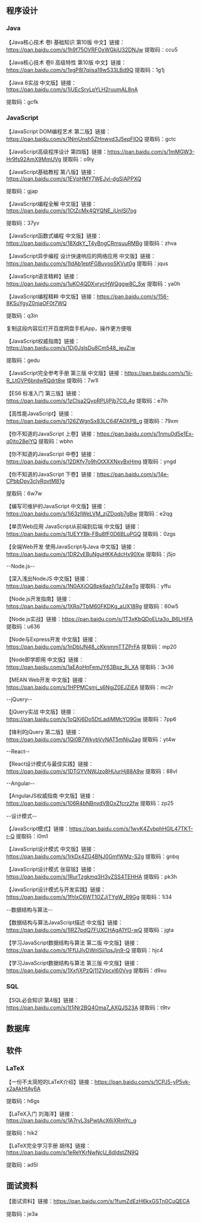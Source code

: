 ## 程序设计

### Java

【Java核心技术 卷I 基础知识 第10版 中文】链接：https://pan.baidu.com/s/1h9f75OVRFOxWGkjU32DNJw 提取码：ccu5

【Java核心技术 卷II 高级特性 第10版 中文】链接：https://pan.baidu.com/s/1xgP8l7qiisa19w533LBd9Q 提取码：1g1j

【Java 8实战 中文版】链接：https://pan.baidu.com/s/1iUEcSryLpYLH2ruumAL8nA

提取码：gcfk

### JavaScript

【JavaScript DOM编程艺术 第二版】链接：https://pan.baidu.com/s/1NmUnxh5ZHnwvd3J5epFIOQ 提取码：gctc

【JavaScript高级程序设计 第四版】链接：https://pan.baidu.com/s/1mMGW3-Hr9fs92AmX9MmUVg 提取码：o9iy

【JavaScript基础教程 第八版】链接：https://pan.baidu.com/s/1EVpHMY7WEJvi-dgSlAPPXQ

提取码：gjap

【JavaScript编程全解 中文版】链接：https://pan.baidu.com/s/1CtZcMx4QYQNE_iUnISl7og

提取码：37yv

【JavaScript函数式编程 中文版】链接：https://pan.baidu.com/s/18XdkY_T4yBngCRmsuuRMBg 提取码：zhva

【JavaScript异步编程 设计快速响应的网络应用 中文版】链接：https://pan.baidu.com/s/1IdAb1eptFGBuyooSKVut0g 提取码：jqus

【JavaScript语言精粹】链接：https://pan.baidu.com/s/1uKO4QDXvrvcHWQggw8C_5w 提取码：ya0h

【JavaScript编程精粹 中文版】链接：https://pan.baidu.com/s/156-8KSuYgyZ0niaOF0t7WQ

提取码：q3in

复制这段内容后打开百度网盘手机App，操作更方便哦

【JavaScript权威指南】链接：https://pan.baidu.com/s/1Dj0JsIsDu8Cm548_jeuZiw

提取码：gedu

【JavaScript完全参考手册 第三版 中文版】链接：https://pan.baidu.com/s/1ii-R_LtGVP6brdwRQdrt8w 提取码：7w1l

【ES6 标准入门 第三版】链接：https://pan.baidu.com/s/1zCIsa2QypRPUjPjb7C0_4g 提取码：e7lh

【高性能JavaScript】链接：https://pan.baidu.com/s/126ZWgnSx83LC64FAOXPB_g 提取码：79xm

【你不知道的JavaScript 上卷】链接：https://pan.baidu.com/s/1nmu0d5e1Ex-q0jto28elYQ 提取码：wbhn

【你不知道的JavaScript 中卷】链接：https://pan.baidu.com/s/12DKfy7o9hOtXXXNxvBxHmg 提取码：yngd

【你不知道的JavaScript 下卷】链接：https://pan.baidu.com/s/14e-CPbbDpy3clyRovtM81g

提取码：6w7w

【编写可维护的JavaScript 中文版】链接：https://pan.baidu.com/s/1i63zIWeLVM_zjZDoqb7gBw 提取码：e2qg

【单页Web应用 JavaScript从前端到后端 中文版】链接：https://pan.baidu.com/s/1UEYYBk-FBu8fF0D6BLuPGQ 提取码：0zgs

【全端Web开发 使用JavaScript与Java 中文版】链接：https://pan.baidu.com/s/1DR2vEBuNguHKKAdcHx90Xw 提取码：j5jo



--Node.js--



【深入浅出NodeJS 中文版】链接：https://pan.baidu.com/s/1N0AXjOQ8pk6azIV1zZ4wTg 提取码：yffu

【Node.js开发指南】链接：https://pan.baidu.com/s/1XRq7TbM60FKDKg_aUX18Rg 提取码：60w5

【Node.js实战】链接：https://pan.baidu.com/s/1T3xKbQDoELta3o_B6LHIFA 提取码：u636

【Node与Express开发 中文版】链接：https://pan.baidu.com/s/1nDbIJN48_cKknmmTTZPrFA 提取码：mp20 

【Node即学即用 中文版】链接：https://pan.baidu.com/s/1aEAoHnFemJY63Bpz_9i_XA 提取码：3n36

【MEAN Web开发 中文版】链接：https://pan.baidu.com/s/1HPPMCsmj_s6NgjZ0EJZiEA 提取码：mc2r



--jQuery--



【jQuery实战 中文版】链接：https://pan.baidu.com/s/1oQXj6Do5DtLadjMMcYO9Gw 提取码：7pp6

【锋利的jQuery 第二版】链接：https://pan.baidu.com/s/1Qj0B7WkybVvNAT5mNju2ag 提取码：yt4w



--React--



【React设计模式与最佳实践】链接：https://pan.baidu.com/s/1DTGYVNWJzo8HUurHj88A9w 提取码：88vl



--Angular--



【AngularJS权威指南 中文版】链接：https://pan.baidu.com/s/106R4bNBnvdVBOxZfcrz2fw 提取码：zp25



--设计模式--



【JavaScript模式】链接：https://pan.baidu.com/s/1wyK4ZvbphHGlL47TKT-r-Q 提取码：i0m1

【JavaScript设计模式 中文版】链接：https://pan.baidu.com/s/1rkDx4ZG4BNJ0GmfWMz-S2g 提取码：gnbq

【JavaScript设计模式 张容铭】链接：https://pan.baidu.com/s/1RurTzgkmq3H3yZSS4TEHHA 提取码：pk3h

【JavaScript设计模式与开发实践】链接：https://pan.baidu.com/s/1fhIxC6WT1OZJjTYgW_R9Gg 提取码：1i34



--数据结构与算法--



【数据结构与算法JavaScript描述 中文版】链接：https://pan.baidu.com/s/1lRZ7pdQ7FUXCHAgA1YO-wQ 提取码：jgta

【学习JavaScript数据结构与算法 第二版 中文版】链接：https://pan.baidu.com/s/1FfUJlyDWnlSji1qsJjn9-Q 提取码：hjc4

【学习JavaScript数据结构与算法 第三版 中文版】链接：https://pan.baidu.com/s/1XxfjXPzQj112Vpcxl60Vvg 提取码：d9xu

### SQL

【SQL必会知识 第4版】链接：https://pan.baidu.com/s/1t1jNr2BQ4Oma7_AXQJS23A 提取码：t9tv

## 数据库



## 软件



### LaTeX



【一份不太简短的LaTeX介绍】链接：https://pan.baidu.com/s/1CPJ5-yP5vk-x2aAkHtAy6A

提取码：h6gs

【LaTeX入门 刘海洋】链接：https://pan.baidu.com/s/1A7rvL3sPwtAcX6jXRmYc_g

提取码：hik2

【LaTeX完全学习手册 胡伟】链接：https://pan.baidu.com/s/1eReYKrNwNcU_6dIdstZN9Q

提取码：ad5l



## 面试资料



【面试资料】链接：https://pan.baidu.com/s/1fumZdEzH6kxGSTn0CuQECA

提取码：je3a